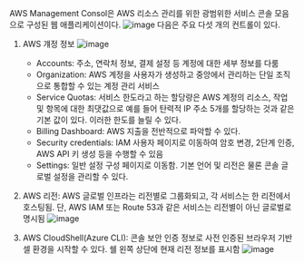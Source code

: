 AWS Management Consol은 AWS 리소스 관리를 위한 광범위한 서비스 콘솔 모음으로 구성된 웹 애플리케이션이다. 
![image](https://github.com/jaehwanjoa/jae_aws/assets/90813478/01bca760-d8bc-474b-a821-ba2b63a4c2e2)
다음은 주요 다섯 개의 컨트롤이 있다.

1. AWS 걔정 정보
![image](https://github.com/jaehwanjoa/jae_aws/assets/90813478/f6adcc1b-7fb9-486f-9bc3-9575db2cd53c)
   - Accounts: 주소, 연락처 정보, 결제 설정 등 계정에 대한 세부 정보를 다룸
   - Organization: AWS 계정을 사용자가 생성하고 중앙에서 관리하는 단일 조직으로 통합할 수 있는 계정 관리 서비스
   - Service Quotas: 서비스 한도라고 하는 할당량은 AWS 계정의 리소스, 작업 및 항목에 대한 최댓값으로 예를 들어 탄력적 IP 주소 5개를 할당하는 것과 같은 기본 값이 있다. 이러한 한도를 늘릴 수 있다.
   - Billing Dashboard: AWS 지출을 전반적으로 파악할 수 있다.
   - Security credentials: IAM 사용자 페이지로 이동하여 암호 변경, 2단계 인증, AWS API 키 생성 등을 수행할 수 있음
   - Settings: 일반 설정 구성 페이지로 이동함. 기본 언어 및 리전은 물론 콘솔 글로벌 설정을 관리할 수 있다.
  
2. AWS 리전: AWS 글로벌 인프라는 리전별로 그룹화되고, 각 서비스는 한 리전에서 호스팅됨. 단, AWS IAM 또는 Route 53과 같은 서비스는 리전별이 아닌 글로벌로 명시됨
![image](https://github.com/jaehwanjoa/jae_aws/assets/90813478/dd20493c-4a20-4ea9-80c4-c0db96143928)

3. AWS CloudShell(Azure CLI): 콘솔 보안 인증 정보로 사전 인증된 브라우저 기반 셀 환경을 시작할 수 있다. 쉘 왼쪽 상단에 현재 리전 정보를 표시함
![image](https://github.com/jaehwanjoa/jae_aws/assets/90813478/93a69818-3c73-43aa-b6d8-0d82495f5d01)
